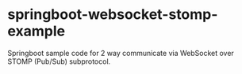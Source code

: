 # springboot-websocket-stomp-example
Springboot sample code for 2 way communicate via WebSocket over STOMP (Pub/Sub) subprotocol.
